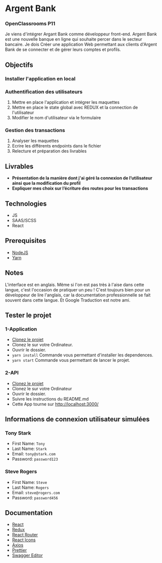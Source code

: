 # Argent Bank
### OpenClassrooms P11

Je viens d'intégrer Argant Bank comme développeur front-end. Argent Bank est une nouvelle banque en ligne qui souhaite percer dans le secteur bancaire. Je dois Créer une application Web permettant aux clients d'Argent Bank de se connecter et de gérer leurs comptes et profils.


## Objectifs

### Installer l'application en local
### Authentification des utilisateurs
1. Mettre en place l'application et intégrer les maquettes
2. Mettre en place le state global avec REDUX et la connection de l'utilisateur
3. Modifier le nom d'utilisateur via le formulaire
### Gestion des transactions
1. Analyser les maquettes
2. Ecrire les différents endpoints dans le fichier
3. Relecture et préparation des livrables 

## Livrables

- **Présentation de la manière dont j'ai géré la connexion de l’utilisateur ainsi que la modification du profil**
- **Expliquer mes choix sur l’écriture des routes pour les transactions**

## Technologies

* JS
* SAAS/SCSS
* React

## Prerequisites

* [NodeJS](https://nodejs.org/en/)
* [Yarn](https://yarnpkg.com/) 

## Notes

L'interface est en anglais. Même si l'on est pas très à l'aise dans cette langue, c'est l'occasion de pratiquer un peu ! C'est toujours bien pour un développeur de lire l'anglais, car la documentation professionnelle se fait souvent dans cette langue. Et Google Traduction est notre ami.

## Tester le projet

### 1-Application

* [Clonez le projet](https://github.com/Weeskin/P11_ArgentBank-website)
* Clonez le sur votre Ordinateur.
* Ouvrir le dossier.
* ```yarn install``` Commande vous permettant d'installer les dependences.
* ```yarn start``` Commande vous permettant de lancer le projet.


### 2-API

* [Clonez le projet](https://github.com/OpenClassrooms-Student-Center/Project-10-Bank-API)
* Clonez le sur votre Ordinateur
* Ouvrir le dossier.
* Suivre les instructions du README.md
* Cette App tourne sur [http://localhost:3000/](http://localhost:3000/)

## Informations de connexion utilisateur simulées

### Tony Stark

- First Name: `Tony`
- Last Name: `Stark`
- Email: `tony@stark.com`
- Password: `password123`

### Steve Rogers

- First Name: `Steve`
- Last Name: `Rogers`
- Email: `steve@rogers.com`
- Password: `password456`

## Documentation

- [React](https://fr.reactjs.org/)
- [Redux](https://redux.js.org/)
- [React Router](https://v5.reactrouter.com/web/guides/quick-start)
- [React Icons](https://react-icons.github.io/react-icons/)
- [Axios](https://axios-http.com/docs/intro)
- [Prettier](https://prettier.io/docs/en/install.html)
- [Swagger Editor](https://swagger.io/tools/swagger-editor/)
